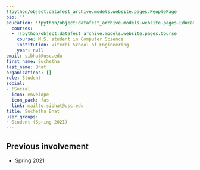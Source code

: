 ```yaml
---
!!python/object:datafest_archive.models.website.pages.PeoplePage
bio: ''
education: !!python/object:datafest_archive.models.website.pages.Education
  courses:
  - !!python/object:datafest_archive.models.website.pages.Course
    course: M.S. student in Computer Science
    institution: Viterbi School of Engineering
    year: null
email: sibhat@usc.edu
first_name: Suchetha
last_name: Bhat
organizations: []
role: Student
social:
- !Social
  icon: envelope
  icon_pack: fas
  link: mailto:sibhat@usc.edu
title: Suchetha Bhat
user_groups:
- Student (Spring 2021)
---
```



## Previous involvement

* Spring 2021

